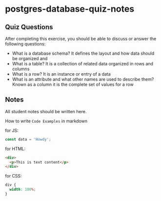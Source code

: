 # postgres-database-quiz-notes

## Quiz Questions

After completing this exercise, you should be able to discuss or answer the following questions:

- What is a database schema?
  It defines the layout and how data should be organized and
- What is a table?
  It is a collection of related data organized in rows and columns
- What is a row?
  It is an instance or entry of a data
- What is an attribute and what other names are used to describe them?
  Known as a column it is the complete set of values for a row

## Notes

All student notes should be written here.

How to write `Code Examples` in markdown

for JS:

```javascript
const data = 'Howdy';
```

for HTML:

```html
<div>
  <p>This is text content</p>
</div>
```

for CSS:

```css
div {
  width: 100%;
}
```
